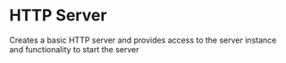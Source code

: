 # HTTP Server

Creates a basic HTTP server and provides access to the server instance and functionality to start the server
